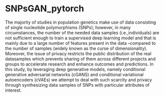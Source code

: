 # SNPsGAN_pytorch

The majority of studies in population genetics make use of data consisting of single nucleotide polymorphisms (SNPs); however, in many circumstances, the number of the needed data samples (i.e.,individuals) are not sufficient enough to train a supervised deep learning model and that is mainly due to a large number of features present in the data –compared to the number of samples (widely known as the curse of dimensionality). Moreover, the issue of privacy restricts the public distribution of the real datasamples which prevents sharing of them across different projects and groups to accelerate research and enhance outcomes and predictions. In this study, by leveraging deep generative models, namely conditional generative adversarial networks (cGANS) and conditional variational autoencoders (cVAEs) we attempt to deal with such scarcity and privacy through synthesizing data samples of SNPs with particular attributes of interest.
